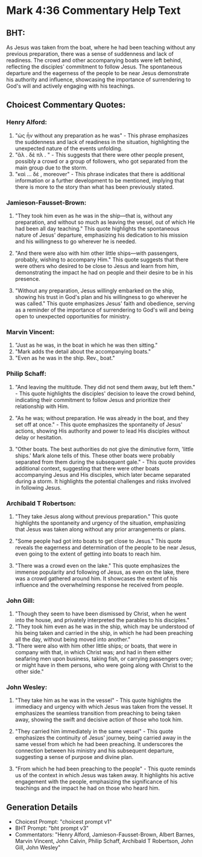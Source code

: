 # Mark 4:36 Commentary Help Text

## BHT:
As Jesus was taken from the boat, where he had been teaching without any previous preparation, there was a sense of suddenness and lack of readiness. The crowd and other accompanying boats were left behind, reflecting the disciples' commitment to follow Jesus. The spontaneous departure and the eagerness of the people to be near Jesus demonstrate his authority and influence, showcasing the importance of surrendering to God's will and actively engaging with his teachings.

## Choicest Commentary Quotes:
### Henry Alford:
1. "ὡς ἦν without any preparation as he was" - This phrase emphasizes the suddenness and lack of readiness in the situation, highlighting the unexpected nature of the events unfolding.
2. "ἄλ  .   δὲ πλ  . " - This suggests that there were other people present, possibly a crowd or a group of followers, who got separated from the main group due to the storm.
3. "καὶ  …   δέ  , moreover" - This phrase indicates that there is additional information or a further development to be mentioned, implying that there is more to the story than what has been previously stated.

### Jamieson-Fausset-Brown:
1. "They took him even as he was in the ship—that is, without any preparation, and without so much as leaving the vessel, out of which He had been all day teaching." This quote highlights the spontaneous nature of Jesus' departure, emphasizing his dedication to his mission and his willingness to go wherever he is needed.

2. "And there were also with him other little ships—with passengers, probably, wishing to accompany Him." This quote suggests that there were others who desired to be close to Jesus and learn from him, demonstrating the impact he had on people and their desire to be in his presence.

3. "Without any preparation, Jesus willingly embarked on the ship, showing his trust in God's plan and his willingness to go wherever he was called." This quote emphasizes Jesus' faith and obedience, serving as a reminder of the importance of surrendering to God's will and being open to unexpected opportunities for ministry.

### Marvin Vincent:
1. "Just as he was, in the boat in which he was then sitting." 
2. "Mark adds the detail about the accompanying boats." 
3. "Even as he was in the ship. Rev., boat."

### Philip Schaff:
1. "And leaving the multitude. They did not send them away, but left them." - This quote highlights the disciples' decision to leave the crowd behind, indicating their commitment to follow Jesus and prioritize their relationship with Him.

2. "As he was; without preparation. He was already in the boat, and they set off at once." - This quote emphasizes the spontaneity of Jesus' actions, showing His authority and power to lead His disciples without delay or hesitation.

3. "Other boats. The best authorities do not give the diminutive form, 'little ships.' Mark alone tells of this. These other boats were probably separated from them during the subsequent gale." - This quote provides additional context, suggesting that there were other boats accompanying Jesus and His disciples, which later became separated during a storm. It highlights the potential challenges and risks involved in following Jesus.

### Archibald T Robertson:
1. "They take Jesus along without previous preparation." This quote highlights the spontaneity and urgency of the situation, emphasizing that Jesus was taken along without any prior arrangements or plans.

2. "Some people had got into boats to get close to Jesus." This quote reveals the eagerness and determination of the people to be near Jesus, even going to the extent of getting into boats to reach him.

3. "There was a crowd even on the lake." This quote emphasizes the immense popularity and following of Jesus, as even on the lake, there was a crowd gathered around him. It showcases the extent of his influence and the overwhelming response he received from people.

### John Gill:
1. "Though they seem to have been dismissed by Christ, when he went into the house, and privately interpreted the parables to his disciples."
2. "They took him even as he was in the ship, which may be understood of his being taken and carried in the ship, in which he had been preaching all the day, without being moved into another."
3. "There were also with him other little ships; or boats, that were in company with that, in which Christ was; and had in them either seafaring men upon business, taking fish, or carrying passengers over; or might have in them persons, who were going along with Christ to the other side."

### John Wesley:
1. "They take him as he was in the vessel" - This quote highlights the immediacy and urgency with which Jesus was taken from the vessel. It emphasizes the seamless transition from preaching to being taken away, showing the swift and decisive action of those who took him.

2. "They carried him immediately in the same vessel" - This quote emphasizes the continuity of Jesus' journey, being carried away in the same vessel from which he had been preaching. It underscores the connection between his ministry and his subsequent departure, suggesting a sense of purpose and divine plan.

3. "From which he had been preaching to the people" - This quote reminds us of the context in which Jesus was taken away. It highlights his active engagement with the people, emphasizing the significance of his teachings and the impact he had on those who heard him.


## Generation Details
- Choicest Prompt: "choicest prompt v1"
- BHT Prompt: "bht prompt v3"
- Commentators: "Henry Alford, Jamieson-Fausset-Brown, Albert Barnes, Marvin Vincent, John Calvin, Philip Schaff, Archibald T Robertson, John Gill, John Wesley"
